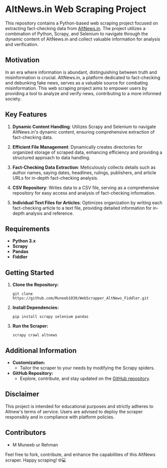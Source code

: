 # AltNews.in Web Scraping Project
This repository contains a Python-based web scraping project focused on extracting fact-checking data from [AltNews.in](https://www.altnews.in/). The project utilizes a combination of Python, Scrapy, and Selenium to navigate through the dynamic content of AltNews.in and collect valuable information for analysis and verification.

## Motivation
In an era where information is abundant, distinguishing between truth and misinformation is crucial. AltNews.in, a platform dedicated to fact-checking and debunking fake news, serves as a valuable source for combating misinformation. This web scraping project aims to empower users by providing a tool to analyze and verify news, contributing to a more informed society.

## Key Features

1. **Dynamic Content Handling**: Utilizes Scrapy and Selenium to navigate AltNews.in's dynamic content, ensuring comprehensive extraction of fact-checking data.

2. **Efficient File Management**: Dynamically creates directories for organized storage of scraped data, enhancing efficiency and providing a structured approach to data handling.

3. **Fact-Checking Data Extraction**: Meticulously collects details such as author names, saying dates, headlines, rulings, publishers, and article URLs for in-depth fact-checking analysis.

4. **CSV Repository**: Writes data to a CSV file, serving as a comprehensive repository for easy access and analysis of fact-checking information.

5. **Individual Text Files for Articles**: Optimizes organization by writing each fact-checking article to a text file, providing detailed information for in-depth analysis and reference.



## Requirements
- **Python 3.x**
- **Scrapy**
- **Pandas**
- **Fiddler**

## Getting Started
1. **Clone the Repository:**
    ```
    git clone https://github.com/Muneeb1030/WebScrapper_AltNews_Fiddler.git
    ```

2. **Install Dependencies:**
    ```
    pip install scrapy selenium pandas
    ```


3. **Run the Scraper:**
    ```
    scrapy crawl altnews
    ```

## Additional Information
- **Customization:**
    - Tailor the scraper to your needs by modifying the Scrapy spiders.
- **GitHub Repository:**
    - Explore, contribute, and stay updated on the [GitHub repository](https://github.com/Muneeb1030/WebScrapper_AltNews.git).
  
## Disclaimer
This project is intended for educational purposes and strictly adheres to Altnew's terms of service. Users are advised to deploy the scraper responsibly and in compliance with platform policies.

## Contributors
- M Muneeb ur Rehman

Feel free to fork, contribute, and enhance the capabilities of this AltNews scraper. Happy scraping! 🌐💻


